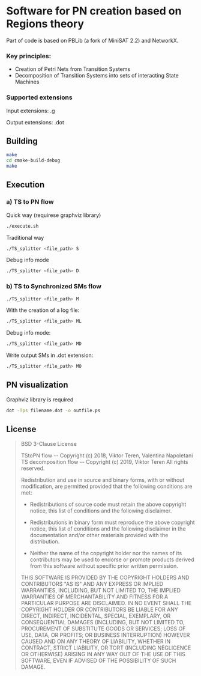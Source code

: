 Software for PN creation based on Regions theory
========================

Part of code is based on PBLib (a fork of MiniSAT 2.2) and NetworkX.

### Key principles:
- Creation of Petri Nets from Transition Systems
- Decomposition of Transition Systems into sets of  interacting State Machines

### Supported extensions

Input extensions: .g

Output extensions: .dot

Building
--------

```bash
make
cd cmake-build-debug
make
```

Execution
---------

### a) TS to PN flow

Quick way (requirese graphviz library)

```Bash
./execute.sh
```

Traditional way

```Bash
./TS_splitter <file_path> S
```
Debug info mode
```Bash
./TS_splitter <file_path> D
```

### b) TS to Synchronized SMs flow

```Bash
./TS_splitter <file_path> M
```

With the creation of a log file:

```Bash
./TS_splitter <file_path> ML
```
Debug info mode:

```Bash
./TS_splitter <file_path> MD
```

Write output SMs in .dot extension:
```Bash
./TS_splitter <file_path> MO
```

PN visualization
----------------

Graphviz library is required

```bash
dot -Tps filename.dot -o outfile.ps
```

## License ##

>BSD 3-Clause License
>
>TStoPN flow -- Copyright (c) 2018, Viktor Teren, Valentina Napoletani
TS decomposition flow -- Copyright (c) 2019, Viktor Teren
All rights reserved.
>
>Redistribution and use in source and binary forms, with or without
modification, are permitted provided that the following conditions are met:
>
>* Redistributions of source code must retain the above copyright notice, this
  list of conditions and the following disclaimer.
>
>* Redistributions in binary form must reproduce the above copyright notice,
  this list of conditions and the following disclaimer in the documentation
  and/or other materials provided with the distribution.
>
>* Neither the name of the copyright holder nor the names of its
  contributors may be used to endorse or promote products derived from
  this software without specific prior written permission.
>
>THIS SOFTWARE IS PROVIDED BY THE COPYRIGHT HOLDERS AND CONTRIBUTORS "AS IS"
AND ANY EXPRESS OR IMPLIED WARRANTIES, INCLUDING, BUT NOT LIMITED TO, THE
IMPLIED WARRANTIES OF MERCHANTABILITY AND FITNESS FOR A PARTICULAR PURPOSE ARE
DISCLAIMED. IN NO EVENT SHALL THE COPYRIGHT HOLDER OR CONTRIBUTORS BE LIABLE
FOR ANY DIRECT, INDIRECT, INCIDENTAL, SPECIAL, EXEMPLARY, OR CONSEQUENTIAL
DAMAGES (INCLUDING, BUT NOT LIMITED TO, PROCUREMENT OF SUBSTITUTE GOODS OR
SERVICES; LOSS OF USE, DATA, OR PROFITS; OR BUSINESS INTERRUPTION) HOWEVER
CAUSED AND ON ANY THEORY OF LIABILITY, WHETHER IN CONTRACT, STRICT LIABILITY,
OR TORT (INCLUDING NEGLIGENCE OR OTHERWISE) ARISING IN ANY WAY OUT OF THE USE
OF THIS SOFTWARE, EVEN IF ADVISED OF THE POSSIBILITY OF SUCH DAMAGE.